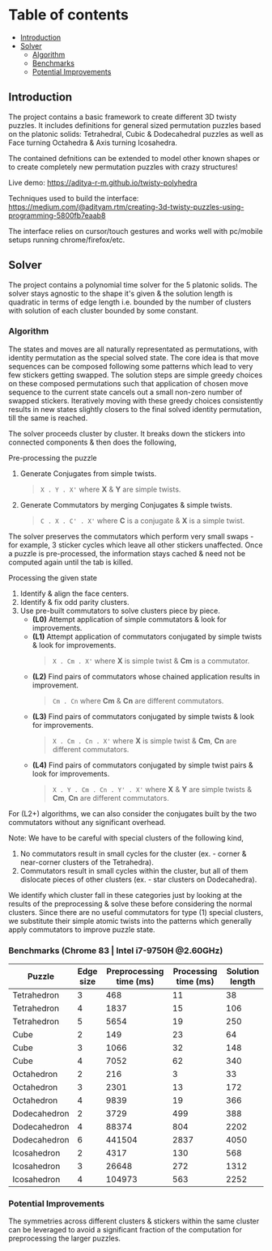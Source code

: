 # Table of contents

- [Introduction](#introduction)
- [Solver](#solver)
  - [Algorithm](#algorithm)
  - [Benchmarks](#benchmarks)
  - [Potential Improvements](#improvements)

## Introduction <a name="introduction"></a>

The project contains a basic framework to create different 3D twisty puzzles. It includes definitions for general sized permutation puzzles based on the platonic solids: Tetrahedral, Cubic & Dodecahedral puzzles as well as Face turning Octahedra & Axis turning Icosahedra.

The contained defnitions can be extended to model other known shapes or to create completely new permutation puzzles with crazy structures!

Live demo:
https://aditya-r-m.github.io/twisty-polyhedra

Techniques used to build the interface:
https://medium.com/@adityam.rtm/creating-3d-twisty-puzzles-using-programming-5800fb7eaab8

The interface relies on cursor/touch gestures and works well with pc/mobile setups running chrome/firefox/etc.

## Solver <a name="solver"></a>

The project contains a polynomial time solver for the 5 platonic solids. The solver stays agnostic to the shape it's given & the solution length is quadratic in terms of edge length i.e. bounded by the number of clusters with solution of each cluster bounded by some constant.

### Algorithm <a name="algorithm"></a>

The states and moves are all naturally representated as permutations, with identity permutation as the special solved state. The core idea is that move sequences can be composed following some patterns which lead to very few stickers getting swapped. The solution steps are simple greedy choices on these composed permutations such that application of chosen move sequence to the current state cancels out a small non-zero number of swapped stickers. Iteratively moving with these greedy choices consistently results in new states slightly closers to the final solved identity permutation, till the same is reached.

The solver proceeds cluster by cluster. It breaks down the stickers into connected components & then does the following,

Pre-processing the puzzle

1. Generate Conjugates from simple twists.
   > `X . Y . X'` where **X** & **Y** are simple twists.
2. Generate Commutators by merging Conjugates & simple twists.
   > `C . X . C' . X'` where **C** is a conjugate & **X** is a simple twist.

The solver preserves the commutators which perform very small swaps - for example, 3 sticker cycles which leave all other stickers unaffected.
Once a puzzle is pre-processed, the information stays cached & need not be computed again until the tab is killed.

Processing the given state

1. Identify & align the face centers.
2. Identify & fix odd parity clusters.
3. Use pre-built commutators to solve clusters piece by piece.
   - **(L0)** Attempt application of simple commutators & look for improvements.
   - **(L1)** Attempt application of commutators conjugated by simple twists & look for improvements.
     > `X . Cm . X'` where **X** is simple twist & **Cm** is a commutator.
   - **(L2)** Find pairs of commutators whose chained application results in improvement.
     > `Cm . Cn` where **Cm** & **Cn** are different commutators.
   - **(L3)** Find pairs of commutators conjugated by simple twists & look for improvements.
     > `X . Cm . Cn . X'` where **X** is simple twist & **Cm**, **Cn** are different commutators.
   - **(L4)** Find pairs of commutators conjugated by simple twist pairs & look for improvements.
     > `X . Y . Cm . Cn . Y' . X'` where **X** & **Y** are simple twists & **Cm**, **Cn** are different commutators.

For (L2+) algorithms, we can also consider the conjugates built by the two commutators without any significant overhead.

Note: We have to be careful with special clusters of the following kind,

1. No commutators result in small cycles for the cluster (ex. - corner & near-corner clusters of the Tetrahedra).
2. Commutators result in small cycles within the cluster, but all of them dislocate pieces of other clusters (ex. - star clusters on Dodecahedra).

We identify which cluster fall in these categories just by looking at the results of the preprocessing & solve these before considering the normal clusters. Since there are no useful commutators for type (1) special clusters, we substitute their simple atomic twists into the patterns which generally apply commutators to improve puzzle state.

### Benchmarks (Chrome 83 | Intel i7-9750H @2.60GHz) <a name="benchmarks"></a>

| Puzzle       | Edge size | Preprocessing time (ms) | Processing time (ms) | Solution length |
| ------------ | --------- | ----------------------- | -------------------- | --------------- |
| Tetrahedron  | 3         | 468                     | 11                   | 38              |
| Tetrahedron  | 4         | 1837                    | 15                   | 106             |
| Tetrahedron  | 5         | 5654                    | 19                   | 250             |
| Cube         | 2         | 149                     | 23                   | 64              |
| Cube         | 3         | 1066                    | 32                   | 148             |
| Cube         | 4         | 7052                    | 62                   | 340             |
| Octahedron   | 2         | 216                     | 3                    | 33              |
| Octahedron   | 3         | 2301                    | 13                   | 172             |
| Octahedron   | 4         | 9839                    | 19                   | 366             |
| Dodecahedron | 2         | 3729                    | 499                  | 388             |
| Dodecahedron | 4         | 88374                   | 804                  | 2202            |
| Dodecahedron | 6         | 441504                  | 2837                 | 4050            |
| Icosahedron  | 2         | 4317                    | 130                  | 568             |
| Icosahedron  | 3         | 26648                   | 272                  | 1312            |
| Icosahedron  | 4         | 104973                  | 563                  | 2252            |

### Potential Improvements <a name="improvements"></a>

The symmetries across different clusters & stickers within the same cluster can be leveraged to avoid a significant fraction of the computation for preprocessing the larger puzzles.
